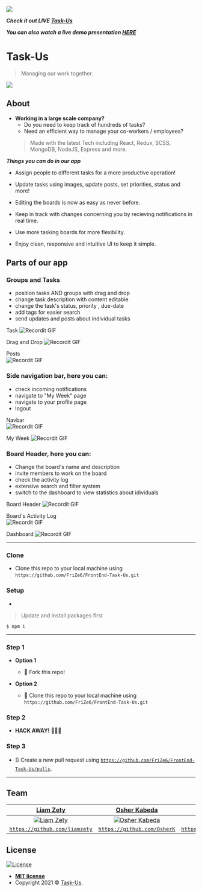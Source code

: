 <a href="http://res.cloudinary.com/dtg7n0zye/image/upload/v1601479025/ptn1e4ignc6ubtihl2n6.png"><img                  src="http://res.cloudinary.com/dtg7n0zye/image/upload/v1601479025/ptn1e4ignc6ubtihl2n6.png"/></a>

***Check it out LIVE <a href="https://task-us.herokuapp.com/#/">Task-Us</a>*** 

***You can also watch a live demo presentation <a href="https://vimeo.com/467803554">HERE</a>***
# Task-Us

> Managing our work together.

<img src="https://i.ibb.co/mhHy0bN/home.jpg?s=200" />

## About
- **Working in a large scale company?**
  - Do you need to keep track of hundreds of tasks?
  - Need an efficient way to manage your co-workers / employees?
  > Made with the latest Tech including React, Redux, SCSS, MongoDB, NodeJS, Express and more.

***Things you can do in our app***

- Assign people to different tasks for a more productive operation!

- Update tasks using images, update posts, set priorities, status and more!

- Editing the boards is now as easy as never before.

- Keep in track with changes concerning you by recieving notifications in real time.

- Use more tasking boards for more flexibility.

- Enjoy clean, responsive and intuitive UI to keep it simple.


## Parts of our app

### Groups and Tasks

- position tasks AND groups with drag and drop
- change task description with content editable
- change the task's status, priority , due-date
- add tags for easier search
- send updates and posts about individual tasks

Task ![Recordit GIF](http://g.recordit.co/RUMaib3pvA.gif)

Drag and Drop ![Recordit GIF](http://g.recordit.co/7BQdb1PWAK.gif)

Posts </br> ![Recordit GIF](http://g.recordit.co/Qo8fhDv9GK.gif)


### Side navigation bar, here you can:

- check incoming notifications
- navigate to "My Week" page
- navigate to your profile page
- logout

Navbar </br> ![Recordit GIF](http://g.recordit.co/MLuqJ2cy90.gif)

My Week ![Recordit GIF](http://g.recordit.co/bFOWboH02T.gif) 

### Board Header, here you can:

- Change the board's name and description
- invite members to work on the board
- check the activity log
- extensive search and filter system
- switch to the dashboard to view statistics about idividuals

Board Header ![Recordit GIF](http://g.recordit.co/GfxRa5q9Ve.gif)

Board's Activity Log </br> ![Recordit GIF](http://g.recordit.co/FhWx1cFsIr.gif) 

Dashboard  ![Recordit GIF](http://g.recordit.co/DMNIf03n1t.gif)  

---

### Clone

- Clone this repo to your local machine using `https://github.com/FriZe6/FrontEnd-Task-Us.git`

### Setup

- 

> Update and install packages first
```
$ npm i
```

---

### Step 1

- **Option 1**
    - 🍴 Fork this repo!

- **Option 2**
    - 👯 Clone this repo to your local machine using `https://github.com/FriZe6/FrontEnd-Task-Us.git`

### Step 2

- **HACK AWAY!** 🔨🔨🔨

### Step 3

- 🔃 Create a new pull request using <a href="https://github.com/FriZe6/FrontEnd-Task-Us/pulls/" target="_blank">`https://github.com/FriZe6/FrontEnd-Task-Us/pulls`</a>.

---

## Team
| <a href="https://github.com/liamzety" target="_blank">**Liam Zety**</a> | <a href="https://github.com/OsherK" target="_blank">**Osher Kabeda**</a> | <a href="https://github.com/FriZe6" target="_blank">**Roei Arazi**</a> |
| :---: |:---:| :---:|
| [![Liam Zety](http://res.cloudinary.com/dtg7n0zye/image/upload/v1601298953/bdaamqpuvcx1tj1qyst3.jpg?s=200)](https://www.linkedin.com/in/liam-zety-0b157b1b6/)    | [![Osher Kabeda](https://cdn.discordapp.com/attachments/752472970047258644/760881627768291338/WIN_20200930_18_11_38_Pro.jpg?s=200)](https://github.com/OsherK) | [![Roei Arazi](https://media.discordapp.net/attachments/752472970047258644/760883616321503232/prrofile-pic.jpeg?s=200)](https://github.com/FriZe6)  |
| <a href="https://github.com/liamzety" target="_blank">`https://github.com/liamzety`</a> | <a href="https://github.com/OsherK" target="_blank">`https://github.com/OsherK`</a> | <a href="https://github.com/FriZe6" target="_blank">`https://github.com/FriZe6`</a> |



## License

[![License](http://img.shields.io/:license-mit-blue.svg?style=flat-square)](http://badges.mit-license.org)

- **[MIT license](http://opensource.org/licenses/mit-license.php)**
- Copyright 2021 © <a href="http://task-us.herokuapp.com" target="_blank">Task-Us</a>.
